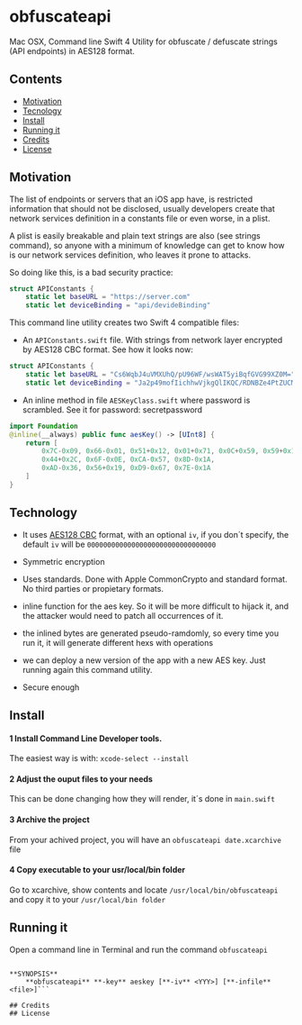 # obfuscateapi

Mac OSX, Command line Swift 4 Utility for obfuscate / defuscate strings (API endpoints) in AES128 format.

## Contents

- [Motivation](#motivation)
- [Tecnology](#technology)
- [Install](#install)
- [Running it](#running-it)
- [Credits](#credits)
- [License](#license)

## Motivation

The list of endpoints or servers that an iOS app have, is restricted information that should not be disclosed, usually developers create that network services definition in a constants file or even worse, in a plist.

A plist is easily breakable and plain text strings are also (see strings command), so anyone with a minimum of knowledge can get to know how is our network services definition, who leaves it prone to attacks.

So doing like this, is a bad security practice:

```swift
struct APIConstants {
    static let baseURL = "https://server.com"
    static let deviceBinding = "api/devideBinding"
```

This command line utility creates two Swift 4 compatible files:

- An ```APIConstants.swift``` file. With strings from network layer encrypted by AES128 CBC format. See how it looks now:

```swift
struct APIConstants {
    static let baseURL = "Cs6WqbJ4uVMXUhQ/pU96WF/wsWAT5yiBqfGVG99XZ0M="
    static let deviceBinding = "Ja2p49mofIichhwVjkgQlIKQC/RDNBZe4PtZUCMaYCY="
```

- An inline method in file ```AESKeyClass.swift``` where password is scrambled. See it for password: secretpassword

```swift
import Foundation
@inline(__always) public func aesKey() -> [UInt8] {
    return [
        0x7C-0x09, 0x66-0x01, 0x51+0x12, 0x01+0x71, 0x0C+0x59, 0x59+0x1B,
        0x44+0x2C, 0x6F-0x0E, 0xCA-0x57, 0x8D-0x1A,
        0xAD-0x36, 0x56+0x19, 0xD9-0x67, 0x7E-0x1A
    ]
}
```
## Technology

* It uses [AES128 CBC](https://tools.ietf.org/html/rfc3602) format, with an optional ```iv```, if you don´t specify, the default ```iv``` will be ```00000000000000000000000000000000```

* Symmetric encryption

* Uses standards. Done with Apple CommonCrypto and standard format. No third parties or propietary formats.

* inline function for the aes key. So it will be more difficult to hijack it, and the attacker would need to patch all occurrences of it.

* the inlined bytes are generated pseudo-ramdomly, so every time you run it, it will generate different hexs with operations

* we can deploy a new version of the app with a new AES key. Just running again this command utility.

* Secure enough

## Install

#### 1 Install Command Line Developer tools.

The easiest way is with: ```xcode-select --install```

#### 2 Adjust the ouput files to your needs

This can be done changing how they will render, it´s done in ```main.swift```

#### 3 Archive the project

From your achived project, you will have an ```obfuscateapi date.xcarchive``` file

#### 4 Copy executable to your usr/local/bin folder

Go to xcarchive, show contents and locate  ```/usr/local/bin/obfuscateapi``` and copy it to your ```/usr/local/bin folder```

## Running it

Open a command line in Terminal and run the command ```obfuscateapi```

```**NAME** obfuscateapi - obfuscates a plist to classes in AES128 format

**SYNOPSIS**
    **obfuscateapi** **-key** aeskey [**-iv** <YYY>] [**-infile** <file>]```

## Credits
## License
